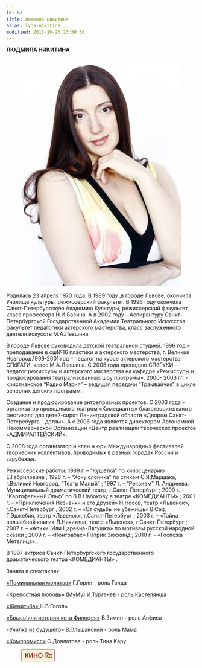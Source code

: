 ```yaml
---
id: 63
title: Людмила Никитина
alias: lyda-nikitina
modified: 2013-10-20 23:50:50
---
```


**ЛЮДМИЛА НИКИТИНА**

<figure><img src="./images/stories/random/nikitina luda.jpg" /></figure>

Родилась 23 апреля 1970 года. В 1989 году ,в городе Львове, окончила Училище культуры, режиссерский факультет. В 1996 году окончила Санкт-Петербургскую Академию Культуры, режиссерский факультет, класс профессора Н.И.Басина. А в 2002 году – Аспирантуру Санкт-Петербургской Государственной Академии Театрального Искусства, факультет педагогики актерского мастерства, класс заслуженного деятеля искусств М.А.Левшина.

В городе Львове руководила детской театральной студией. 1996 год – преподавание в сш№16 пластики и актерского мастерства, г. Великий Новгород.1999-2001 год – педагог на курсе актерского мастерства СПбГАТИ, класс М.А.Левшина. C 2005 года преподаю СПбГУКИ – педагог режиссуры и актерского мастерства на кафедре «Режиссуры и продюсирования театрализованных шоу программ». 2000- 2003 гг. - христианское “Радио Мария” – ведущая передачи “Трамвайчик” в цикле вечерних детских программ.

Создание и продюсирование антрепризных проектов. С 2003 года - организатор проводимого театром «Комедианты» благотворительного фестиваля для детей-сирот Ленинградской области «Дворцы Санкт-Петеребурга – детям». А с 2006 года является директором Автономной Некоммерческой Организации «Центр реализации творческих проектов «АДМИРАЛТЕЙСКИЙ».

С 2008 года организатор и член жюри Международных фестивалей творческих коллективов, проводимых в разных городах России и зарубежья.

Режиссёрские работы: 1989 г. – “Кушетка” по киносценарию Е.Габриловича ; 1996 г. – “Хочу слоника” по стихам С.Я,Маршака, г.Великий Новгород, “Театр Малый” ; 1997 г. – “Реквием” Л. Андреева. Муниципальный драматический театр, г.Санкт-Петербург ; 2000 г. – “Картофельный Эльф” по В.В.Набокову в театре «КОМЕДИАНТЫ» ; 2001 г. – «Приключения Незнайки и его друзей» Н.Носов, театр «Львенок», г.Санкт-Петербург ; 2002 г. – «От судьбы не убежишь» В.Сэф, Г.Эджебия, театр «Львенок», г.Санкт-Петербург ; 2003 г. – «Тайна волшебной книги» Л.Никитина, театр «Львенок», г.Санкт-Петербург ; 2007 г. – «Апчхи! Или Царевна-Лягушка» по мотивам русской народной сказки ; 2009 г. – «Контрабас» Патрик Зюскинд ; 2010 г. – «Госпожа Метелица»…

В 1997 актриса Санкт-Петербургского государственного драматического театра «КОМЕДИАНТЫ» .

Занята в спектаклях:

<a href="97-pominalnaia-molitva.html">«Поминальная молитва»</a> Г.Горин - роль Голда

<a href="46-mumu.html">«Крепостная любовь» (МуМу)</a> И.Тургенев - роль Кастелянша

<a href="69-genitba.html">«Женитьба» </a>Н.В.Гоголь

<a href="40-bris-ili-istoria-kota-filifeia.html">«Брысь!или истории кота Филофея»</a> В.Зимин **-** роль Анфиса

<a href="90-ychilka.html">«Училка из будущего»</a> В.Ольшанский - роль Мама

<a href="282-kompromiss-sdovlatov.html">«Компромисс»</a> С.Довлатова - роль Тина Кару

<figure><a href="http://www.kino-teatr.ru/kino/acter/w/ros/281305/bio/"><img src="./images/stories/random/kino-teatr-88x31.gif" /></a></figure>

